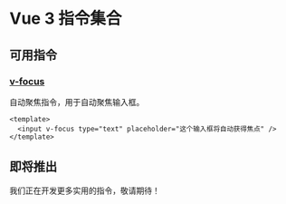 # Vue 3 指令集合

## 可用指令

### [v-focus](/directives/focus)

自动聚焦指令，用于自动聚焦输入框。

```vue
<template>
  <input v-focus type="text" placeholder="这个输入框将自动获得焦点" />
</template>
```

## 即将推出

我们正在开发更多实用的指令，敬请期待！
